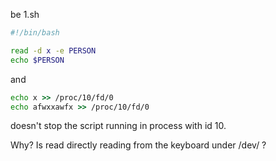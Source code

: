 be 1.sh 
```bash
#!/bin/bash

read -d x -e PERSON
echo $PERSON

```
and
```cmd
echo x >> /proc/10/fd/0
echo afwxxawfx >> /proc/10/fd/0
```
doesn't stop the script running in process with id 10.

Why?
Is read directly reading from the keyboard under /dev/ ?
